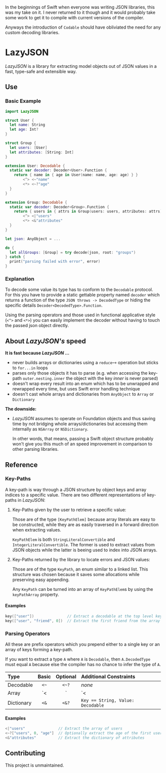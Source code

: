 In the beginnings of Swift when everyone was writing JSON libraries, this was my take on it. I never returned to it though and it would probably take some work to get it to compile with current versions of the compiler.

Anyways the introduction of `Codable` should have obliviated the need for any custom decoding libraries.

# LazyJSON

*LazyJSON* is a library for extracting model objects out of JSON values in a fast, type-safe and extensible way.

## Use

### Basic Example

```swift
import LazyJSON

struct User {
  let name: String
  let age: Int?
}

struct Group {
  let users: [User]
  let attributes: [String: Int]
}

extension User: Decodable {
  static var decoder: Decoder<User>.Function {
    return { name in { age in User(name: name, age: age) } }
        <^> <~"name"
        <*> <~?"age"
  }
}

extension Group: Decodable {
  static var decoder: Decoder<Group>.Function {
    return { users in { attrs in Group(users: users, attributes: attrs) } }
        <^> <|"users"
        <*> <&"attributes"
  }
}

let json: AnyObject = ...

do {
  let allGroups: [Group] = try decode(json, root: "groups")
} catch {
  print("parsing failed with error", error)
}
```

### Explanation

To decode some value its type has to conform to the `Decodable` protocol. For this you have to provide a static gettable property named `decoder` which returns a function of the type `JSON throws -> DecodedType` or hiding the specific details `Decoder<DecodedType>.Function`.

Using the parsing operators and those used in functional applicative style (`<^>` and `<*>`) you can easily implement the decoder without having to touch the passed json object directly.

## About *LazyJSON's* speed

**It is fast because *LazyJSON* …**

  - never builds arrays or dictionaries using a `reduce`–`+` operation but sticks to `for...in` loops
  - parses only those objects it has to parse (e.g. when accessing the key-path `outer.nesting.inner` the object with the key *inner* is never parsed)
  - doesn't wrap every result into an enum which has to be unwrapped and rewrapped every time, but uses Swift error handling technique
  - doesn't cast whole arrays and dictionaries from `AnyObject` to `Array` or `Dictionary`

**The downside:**

  - *LazyJSON* assumes to operate on Foundation objects and thus saving time by not bridging whole arrays/dictionaries but accessing them internally as `NSArray` or `NSDictionary`.

    In other words, that means, passing a Swift object structure probably won't give you this much of an speed improvement in comparison to other parsing libraries.

## Reference

### Key-Paths

A key-path is way through a JSON structure by object keys and array indices to a specific value. There are two different representations of key-paths in *LazyJSON*:

  1. Key-Paths given by the user to retrieve a specific value:

     Those are of the type `[KeyPathElem]` because array literals are easy to be constructed, while they are as easily traversed in a forward direction when extracting values.

     `KeyPathElem` is both `StringLiteralConvertible` and `IntegerLiteralConvertible`. The former is used to extract values from JSON objects while the latter is beeing used to index into JSON arrays.

  2. Key-Paths returned by the library to locate errors and JSON values:

     Those are of the type `KeyPath`, an enum similar to a linked list. This structure was chosen because it saves some allocations while preserving easy appending.

     Any `KeyPath` can be turned into an array of `KeyPathElem`s by using the `keyPathArray` property.

#### Examples

```swift
key(["user"])               // Extract a decodable at the top level key "user"
key(["user", "friend", 0])  // Extract the first friend from the array of friends of the user object
```

### Parsing Operators

All these are prefix operators which you prepend either to a single key or an array of keys forming a key-path.

If you want to extract a type `A` where `A` is `Decodable`, then `A.DecodedType` must equal `A` because else the compiler has no chance to infer the type of `A`.

| Type       | Basic | Optional | Additional Constraints
|:-----------|:-----:|:--------:|:----------------------
| Decodable  | `<~`  | `<~?`    | *none*
| Array      | `<|`  | `<|?`    | `Element: Decodable`
| Dictionary | `<&`  | `<&?`    | `Key == String, Value: Decodable`


#### Examples

```swift
<|"users"               // Extract the array of users
<~?["users", 0, "age"]  // Optionally extract the age of the first user
<&"attributes"          // Extract the dictionary of attributes
```

## Contributing

This project is unmaintained.
